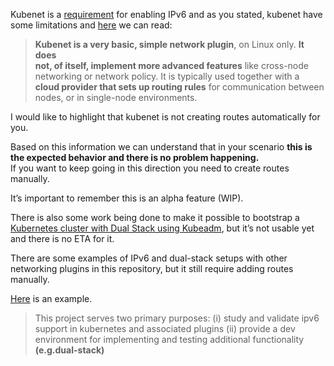<p>Kubenet is a <a href="https://kubernetes.io/docs/concepts/services-networking/dual-stack/#prerequisites">requirement</a> for enabling IPv6 and as you stated, kubenet have some limitations and <a href="https://kubernetes.io/docs/concepts/extend-kubernetes/compute-storage-net/network-plugins/#kubenet">here</a> we can read:</p>
<blockquote>
<p><strong>Kubenet is a very basic, simple network plugin</strong>, on Linux only. <strong>It does<br>
not, of itself, implement more advanced features</strong> like cross-node<br>
networking or network policy. It is typically used together with a<br>
<strong>cloud provider that sets up routing rules</strong> for communication between<br>
nodes, or in single-node environments.</p>
</blockquote>
<p>I would like to highlight that kubenet is not creating routes automatically for you.</p>
<p>Based on this information we can understand that in your scenario <strong>this is the expected behavior and there is no problem happening.</strong><br>
If you want to keep going in this direction you need to create routes manually.</p>
<p>It’s important to remember this is an alpha feature (WIP).</p>
<p>There is also some work being done to make it possible to bootstrap a <a href="https://github.com/kubernetes/kubeadm/issues/1612">Kubernetes cluster with Dual Stack using Kubeadm</a>, but it’s not usable yet and there is no ETA for it.</p>
<p>There are some examples of IPv6 and dual-stack setups with other networking plugins in this repository, but it still require adding routes manually.</p>
<p><a href="https://github.com/Nordix/k8s-ipv6/tree/dual-stack">Here</a> is an example.</p>
<blockquote>
<p>This project serves two primary purposes: (i) study and validate ipv6<br>
support in kubernetes and associated plugins (ii) provide a dev<br>
environment for implementing and testing additional functionality<br>
<strong>(e.g.dual-stack)</strong></p>
</blockquote>

